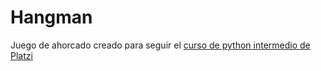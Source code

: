 # Hangman
Juego de ahorcado creado para seguir el [curso de python intermedio de Platzi](http://https://platzi.com/cursos/python-intermedio/ "curso de python intermedio de Platzi") 
